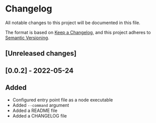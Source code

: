 # Changelog
All notable changes to this project will be documented in this file.

The format is based on [Keep a Changelog](https://keepachangelog.com/en/1.0.0/),
and this project adheres to [Semantic Versioning](https://semver.org/spec/v2.0.0.html).

## [Unreleased changes]

## [0.0.2] - 2022-05-24
## Added
- Configured entry point file as a node executable
- Added `--command` argument
- Added a README file
- Added a CHANGELOG file